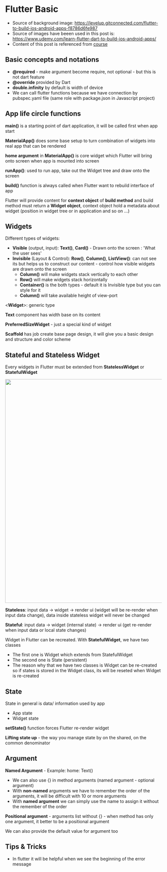 # Flutter Basic

- Source of background image: https://levelup.gitconnected.com/flutter-to-build-ios-android-apps-f8786d6fe987
- Source of images have beeen used in this post is: https://www.udemy.com/learn-flutter-dart-to-build-ios-android-apps/
- Content of this post is referenced from [course](https://www.udemy.com/learn-flutter-dart-to-build-ios-android-apps/)

## Basic concepts and notations

- **@required** - make argument become require, not optional - but this is not dart feature
- **@override** provided by Dart
- **double.infinity** by default is width of device
- We can call flutter functions because we have connection by pubspec.yaml file (same role with package.json in Javascript project)

## App life circle functions

**main()** is a starting point of dart application, it will be called first when app start

**MaterialApp()** does some base setup to turn combination of widgets into real app that can be rendered

**home argument** in **MaterialApp()** is core widget which Flutter will bring onto screen when app is mounted into screen

**runApp()**: used to run app, take out the Widget tree and draw onto the screen

**build()** function is always called when Flutter want to rebuild interface of app

Flutter will provide content for **context object** of **build method** and build method must return a **Widget object**, context object hold a metadata about widget (position in widget tree or in application and so on ...)

## Widgets

Different types of widgets:
- **Visible** (output, input): **Text()**, **Card()** - Drawn onto the screen : 'What the user sees'
- **Invisible** (Layout & Control): **Row()**, **Column()**, **ListView()**: can not see its but helps us to construct our content - control how visible widgets are drawn onto the screen
  - **Column()** will make widgets stack vertically to each other
  - **Row()** will make widgets stack horizontally
  - **Container()** is the both types - default it is Invisible type but you can style for it
  - **Column()** will take available height of view-port

<**Widget**>: generic type

**Text** component has width base on its content

**PreferredSizeWidget** - just a special kind of widget

**Scaffold** has job create base page design, it will give you a basic design and structure and color scheme

## Stateful and Stateless Widget

Every widgets in Flutter must be extended from **StatelessWidget** or **StatefulWidget** 

<img src="https://user-images.githubusercontent.com/43769314/62666680-5526a980-b9bf-11e9-8bb0-43735c14563c.png" width="720">

**Stateless**: input data -> widget -> render ui (widget will be re-render when input data change), data inside stateless widget will never be changed

**Stateful**: input data -> widget (internal state) -> render ui (get re-render when input data or local state changes)

Widget in Flutter can be recreated. With **StatefulWidget**, we have two classes
- The first one is Widget which extends from StatefulWidget
- The second one is State (persistent)
- The reason why that we have two classes is Widget can be re-created so if states is stored in the Widget class, its will be reseted when Widget is re-created

## State

State in general is data/ information used by app
- App state
- Widget state

**setState()** function forces Flutter re-render widget

**Lifting state up** - the way you manage state by on the shared, on the common denominator

## Argument

**Named Argument** - Example: home: Text()
  - We can also use {} in method arguments (named argument - optional argument)
  - With **non-named** arguments we have to remember the order of the arguments, it will be difficult with 10 or more arguments
  - With **named argument** we can simply use the name to assign it without the remember of the order 

**Positional argument** - arguments list without {} - when method has only one argument, it better to be a positional argument

We can also provide the default value for argument too

## Tips & Tricks

- In flutter it will be helpful when we see the beginning of the error message

